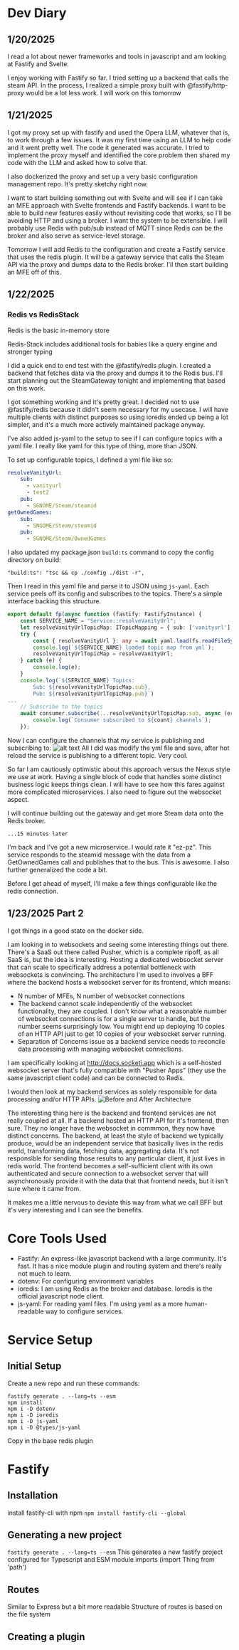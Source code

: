 # Dev Diary

## 1/20/2025
I read a lot about newer frameworks and tools in javascript and am looking at Fastify and Svelte.

I enjoy working with Fastify so far. I tried setting up a backend that calls the steam API. In the process, I realized a simple proxy built with @fastify/http-proxy would be a lot less work. I will work on this tomorrow

## 1/21/2025
I got my proxy set up with fastify and used the Opera LLM, whatever that is, to work through a few issues. It was my first time using an LLM to help code and it went pretty well. The code it generated was accurate. I tried to implement the proxy myself and identified the core problem then shared my code with the LLM and asked how to solve that.

I also dockerized the proxy and set up a very basic configuration management repo. It's pretty sketchy right now.

I want to start building something out with Svelte and will see if I can take an MFE approach with Svelte frontends and Fastify backends. I want to be able to build new features easily without revisiting code that works, so I'll be avoiding HTTP and using a broker. I want the system to be extensible. I will probably use Redis with pub/sub instead of MQTT since Redis can be the broker and also serve as service-level storage.

Tomorrow I will add Redis to the configuration and create a Fastify service that uses the redis plugin. It will be a gateway service that calls the Steam API via the proxy and dumps data to the Redis broker. I'll then start building an MFE off of this.

## 1/22/2025
### Redis vs RedisStack
Redis is the basic in-memory store

Redis-Stack includes additional tools for babies like a query engine and stronger typing

I did a quick end to end test with the @fastify/redis plugin. I created a backend that fetches data via the proxy and dumps it to the Redis bus. I'll start planning out the SteamGateway tonight and implementing that based on this work.

I got something working and it's pretty great. I decided not to use @fastify/redis because it didn't seem necessary for my usecase. I will have multiple clients with distinct purposes so using ioredis ended up being a lot simpler, and it's a much more actively maintained package anyway.

I've also added js-yaml to the setup to see if I can configure topics with a yaml file. I really like yaml for this type of thing, more than JSON.

To set up configurable topics, I defined a yml file like so:
```yml
resolveVanityUrl:
    sub:
      - vanityurl
      - test2
    pub:
      - SGNOME/Steam/steamid
getOwnedGames:
    sub:
      - SNGOME/Steam/steamid
    pub:
      - SGNOME/Steam/OwnedGames
```

I also updated my package.json `build:ts` command to copy the config directory on build:
```
"build:ts": "tsc && cp ./config ./dist -r",
```
Then I read in this yaml file and parse it to JSON using `js-yaml`. Each service peels off its config and subscribes to the topics. There's a simple interface backing this structure.
```ts
export default fp(async function (fastify: FastifyInstance) {
    const SERVICE_NAME = "Service::resolveVanityUrl";
    let resolveVanityUrlTopicMap: ITopicMapping = { sub: ['vanityurl'], pub: ['steamid'] } as ITopicMapping;
    try {
        const { resolveVanityUrl }: any = await yaml.load(fs.readFileSync('./config/topic-map.yml', 'utf8'));
        console.log(`${SERVICE_NAME} loaded topic map from yml`);
        resolveVanityUrlTopicMap = resolveVanityUrl;
    } catch (e) {
        console.log(e);
    }
    console.log(`${SERVICE_NAME} Topics:
        Sub: ${resolveVanityUrlTopicMap.sub},
        Pub: ${resolveVanityUrlTopicMap.pub}`)
...
    // Subscribe to the topics
    await consumer.subscribe(...resolveVanityUrlTopicMap.sub, async (err, count) => {
        console.log(`Consumer subscribed to ${count} channels`);
    });
```

Now I can configure the channels that my service is publishing and subscribing to:
![alt text](image.png)
All I did was modify the yml file and save, after hot reload the service is publishing to a different topic. Very cool.

So far I am cautiously optimistic about this approach versus the Nexus style we use at work. Having a single block of code that handles some distinct business logic keeps things clean. I will have to see how this fares against more complicated microservices. I also need to figure out the websocket aspect.

I will continue building out the gateway and get more Steam data onto the Redis broker.

`...15 minutes later`

I'm back and I've got a new microservice. I would rate it "ez-pz". This service responds to the steamid message with the data from a GetOwnedGames call and publishes that to the bus. This is awesome. I also further generalized the code a bit.

Before I get ahead of myself, I'll make a few things configurable like the redis connection.

## 1/23/2025 Part 2
I got things in a good state on the docker side.

I am looking in to websockets and seeing some interesting things out there. There's a SaaS out there called Pusher, which is a complete ripoff, as all SaaS is, but the idea is interesting. Hosting a dedicated websocket server that can scale to specifically address a potential bottleneck with websockets is convincing. The architecture I'm used to involves a BFF where the backend hosts a websocket server for its frontend, which means:
- N number of MFEs, N number of websocket connections
- The backend cannot scale independently of the websocket functionality, they are coupled. I don't know what a reasonable number of websocket connections is for a single server to handle, but the number seems surprisingly low. You might end up deploying 10 copies of an HTTP API just to get 10 copies of your websocket server running.
- Separation of Concerns issue as a backend service needs to reconcile data processing with managing websocket connections.

I am specifically looking at http://docs.socketi.app which is a self-hosted websocket server that's fully compatible with "Pusher Apps" (they use the same javascript client code) and can be connected to Redis.

I would then look at my backend services as solely responsible for data processing and/or HTTP APIs.
![Before and After Architecture](BFFMFE.drawio.svg)

The interesting thing here is the backend and frontend services are not really coupled at all. If a backend hosted an HTTP API for it's frontend, then sure. They no longer have the websocket in commmon, they now have distinct concerns. The backend, at least the style of backend we typically produce, would be an independent service that basically lives in the redis world, transforming data, fetching data, aggregating data. It's not responsible for sending those results to any particular client, it just lives in redis world. The frontend becomes a self-sufficient client with its own authenticated and secure connection to a websocket server that will asynchronously provide it with the data that that frontend needs, but it isn't sure where it came from.

It makes me a little nervous to deviate this way from what we call BFF but it's very interesting and I can see the benefits.



# Core Tools Used
- Fastify: An express-like javascript backend with a large community. It's fast. It has a nice module plugin and routing system and there's really not much to learn.
- dotenv: For configuring environment variables
- ioredis: I am using Redis as the broker and database. Ioredis is the official javascript node client.
- js-yaml: For reading yaml files. I'm using yaml as a more human-readable way to configure services.

# Service Setup

## Initial Setup
Create a new repo and run these commands:
```
fastify generate . --lang=ts --esm
npm install
npm i -D dotenv
npm i -D ioredis
npm i -D js-yaml
npm i -D @types/js-yaml
```
Copy in the base redis plugin


# Fastify

## Installation
install fastify-cli with npm
`npm install fastify-cli --global`

## Generating a new project
`fastify generate . --lang=ts --esm`
This generates a new fastify project configured for Typescript and ESM module imports (import Thing from 'path')

## Routes
Similar to Express but a bit more readable
Structure of routes is based on the file system


## Creating a plugin

